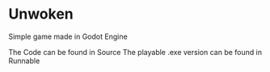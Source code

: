 # Unwoken
Simple game made in Godot Engine

The Code can be found in Source  The playable .exe version can be found in Runnable
